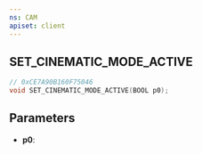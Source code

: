 ```yaml
---
ns: CAM
apiset: client
---
```

## SET_CINEMATIC_MODE_ACTIVE

```c
// 0xCE7A90B160F75046
void SET_CINEMATIC_MODE_ACTIVE(BOOL p0);
```


## Parameters
* **p0**:



